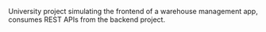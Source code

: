 University project simulating the frontend of a warehouse management app, consumes REST APIs from the backend project.
